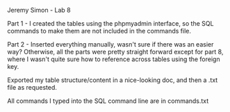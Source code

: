Jeremy Simon - Lab 8

Part 1 - I created the tables using the phpmyadmin interface, so the SQL commands to make them are not included in the commands file.

Part 2 - Inserted everything manually, wasn't sure if there was an easier way? Otherwise, all the parts were pretty straight forward except for part 8, where I wasn't quite sure how to reference across tables using the foreign key.

Exported my table structure/content in a nice-looking doc, and then a .txt file as requested.

All commands I typed into the SQL command line are in commands.txt